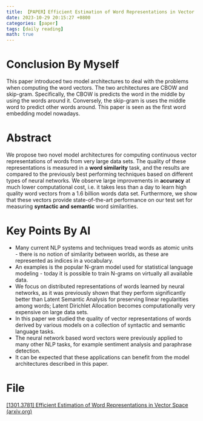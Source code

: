 ```yaml
---
title: 【PAPER】Efficient Estimation of Word Representations in Vector Space
date: 2023-10-29 20:15:27 +0800
categories: [paper]
tags: [daily reading]
math: true
---
```



# Conclusion By Myself
This paper introduced two model architectures to deal with the problems when computing the word vectors. The two architectures are CBOW and skip-gram. Specifically, the CBOW is predicts the word in the middle by using the words around it. Conversely, the skip-gram is uses the middle word to predict other words around.
This paper is seen as the first word embedding model nowadays.
# Abstract
We propose two novel model architectures for computing continuous vector representations of words from very large data sets.
The quality of these representations is measured in a **word similarity** task, and the results are compared to the previously best performing techniques based on different types of neural networks.
We observe large improvements in **accuracy** at much lower computational cost, i.e. it takes less than a day to learn high quality word vectors from a 1.6 billion words data set.
Furthermore, we show that these vectors provide state-of-the-art performance on our test set for measuring **syntactic and semantic** word similarities.
# Key Points By AI
- Many current NLP systems and techniques tread words as atomic units - there is no notion of similarity between worlds, as these are represented as indices in a vocabulary.
- An examples is the popular N-gram model used for statistical language modeling - today it is possible to train N-grams on virtually all available data.
- We focus on distributed representations of words learned by neural networks, as it was previously shown that they perform significantly better than Latent Semantic Analysis for preserving linear regularities among words; Latent Dirichlet Allocation becomes computationally very expensive on large data sets.
- In this paper we studied the quality of vector representations of words derived by various models on a collection of syntactic and semantic language tasks.
- The neural network based word vectors were previously applied to many other NLP tasks, for example sentiment analysis and paraphrase detection.
- It can be expected that these applications can benefit from the model architectures described in this paper.
# File
[[1301.3781] Efficient Estimation of Word Representations in Vector Space (arxiv.org)](https://arxiv.org/abs/1301.3781) 